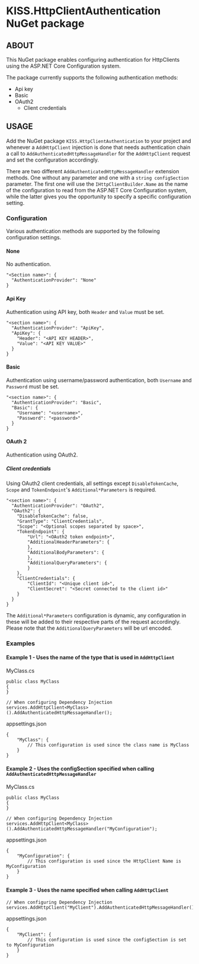# KISS.HttpClientAuthentication NuGet package

## ABOUT

This NuGet package enables configuring authentication for HttpClients using the ASP.NET Core Configuration 
system.

The package currently supports the following authentication methods:
- Api key
- Basic
- OAuth2
  - Client credentials

## USAGE

Add the NuGet package `KISS.HttpClientAuthentication` to your project and whenever a 
`AddHttpClient` injection is done that needs authentication chain a call to 
`AddAuthenticatedHttpMessageHandler` for the `AddHttpClient` request and set the configuration accordingly.

There are two different `AddAuthenticatedHttpMessageHandler` extension methods. One without any parameter
and one with a `string configSection` parameter. The first one will use the `IHttpClientBuilder.Name`
as the name of the configuration to read from the ASP.NET Core Configuration system, while the latter gives
you the opportunity to specify a specific configuration setting.

### Configuration

Various authentication methods are supported by the following configuration settings.

#### None

No authentication.

```
"<Section name>": {
  "AuthenticationProvider": "None"
}
```

#### Api Key

Authentication using API key, both `Header` and `Value` must be set.

```
"<section name>": {
  "AuthenticationProvider": "ApiKey",
  "ApiKey": {
    "Header": "<API KEY HEADER>",
    "Value": "<API KEY VALUE>"
  }
}
```

#### Basic

Authentication using username/password authentication, both `Username` and `Password` must be set.

```
"<section name>": {
  "AuthenticationProvider": "Basic",
  "Basic": {
    "Username": "<username>",
    "Password": "<password>"
  }
}
```

#### OAuth 2

Authentication using OAuth2.

##### Client credentials

Using OAuth2 client credentials, all settings except `DisableTokenCache`, `Scope` and
`TokenEndpoint`'s `Additional*Parameters` is required.

```
"<section name>": {
  "AuthenticationProvider": "OAuth2",
  "OAuth2": {
    "DisableTokenCache": false,
    "GrantType": "ClientCredentials",
    "Scope": "<Optional scopes separated by space>",
    "TokenEndpoint": {
        "Url": "<OAuth2 token endpoint>",
        "AdditionalHeaderParameters": {
        },
        "AdditionalBodyParameters": {
        },
        "AdditionalQueryParameters": {
        }
    },
    "ClientCredentials": {
        "ClientId": "<Unique client id>",
        "ClientSecret": "<Secret connected to the client id>"
    }
  }
}
```

The `Additional*Parameters` configuration is dynamic, any configuration in these will 
be added to their respective parts of the request accordingly. Please note that the 
`AdditionalQueryParameters` will be url encoded.

### Examples

#### Example 1 - Uses the name of the type that is used in `AddHttpClient`

MyClass.cs
```
public class MyClass
{
}
```

```
// When configuring Dependency Injection
services.AddHttpClient<MyClass>().AddAuthenticatedHttpMessageHandler();
```

appsettings.json
```
{
    "MyClass": {
        // This configuration is used since the class name is MyClass
    }
}
```

#### Example 2 - Uses the configSection specified when calling `AddAuthenticatedHttpMessageHandler`

MyClass.cs
```
public class MyClass
{
}
```
```
// When configuring Dependency Injection
services.AddHttpClient<MyClass>().AddAuthenticatedHttpMessageHandler("MyConfiguration");
```

appsettings.json
```
{
    "MyConfiguration": {
        // This configuration is used since the HttpClient Name is MyConfiguration
    }
}
```

#### Example 3 - Uses the name specified when calling `AddHttpClient`

```
// When configuring Dependency Injection
services.AddHttpClient("MyClient").AddAuthenticatedHttpMessageHandler();
```

appsettings.json
```
{
    "MyClient": {
        // This configuration is used since the configSection is set to MyConfiguration
    }
}
```

